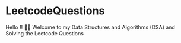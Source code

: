 # LeetcodeQuestions
Hello !! 👋🏼 Welcome to my Data Structures and Algorithms (DSA) and Solving the Leetcode Questions 
